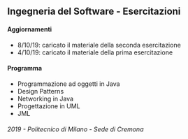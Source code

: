 ## Ingegneria del Software - Esercitazioni

#### Aggiornamenti

- 8/10/19: caricato il materiale della seconda esercitazione
- 4/10/19: caricato il materiale della prima esercitazione


#### Programma

- Programmazione ad oggetti in Java
- Design Patterns
- Networking in Java
- Progettazione in UML
- JML

###### 2019 - Politecnico di Milano - Sede di Cremona
